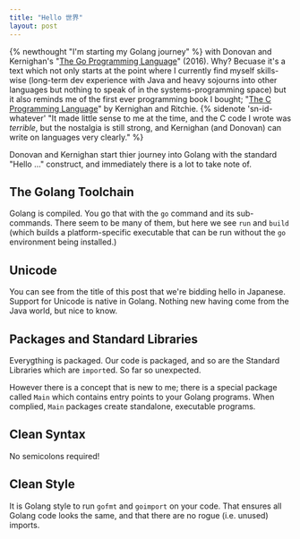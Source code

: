 ```yaml
---
title: "Hello 世界"
layout: post
---
```

{% newthought "I'm starting my Golang journey" %} with Donovan and Kernighan's "[The Go Programming Language](https://www.gopl.io/)" (2016).  Why? Becuase it's a text which not only starts at the point where I currently find myself skills-wise (long-term dev experience with Java and heavy sojourns into other languages but nothing to speak of in the systems-programming space) but it also reminds me of the first ever programming book I bought; "[The C Programming Language](https://www.cprogramming.com/books/ritchie.html)" by Kernighan and Ritchie.  {% sidenote 'sn-id-whatever' "It made little sense to me at the time, and the C code I wrote was _terrible_, but the nostalgia is still strong, and Kernighan (and Donovan) can write on languages very clearly." %}

Donovan and Kernighan start thier journey into Golang with the standard "Hello ..." construct, and immediately there is a lot to take note of.

## The Golang Toolchain
Golang is compiled.  You go that with the `go` command and its sub-commands.  There seem to be many of them, but here we see `run` and `build` (which builds a platform-specific executable that can be run without the `go` environment being installed.)

## Unicode
You can see from the title of this post that we're bidding hello in Japanese.  Support for Unicode is native in Golang.  Nothing new having come from the Java world, but nice to know.

## Packages and Standard Libraries
Everygthing is packaged.  Our code is packaged, and so are the Standard Libraries which are `import`ed.  So far so unexpected. 

However there is a concept that is new to me; there is a special package called `Main` which contains entry points to your Golang programs. When complied, `Main` packages create standalone, executable programs.

## Clean Syntax
No semicolons required!

## Clean Style
It is Golang style to run `gofmt` and `goimport` on your code.  That ensures all Golang code looks the same, and that there are no rogue (i.e. unused) imports.